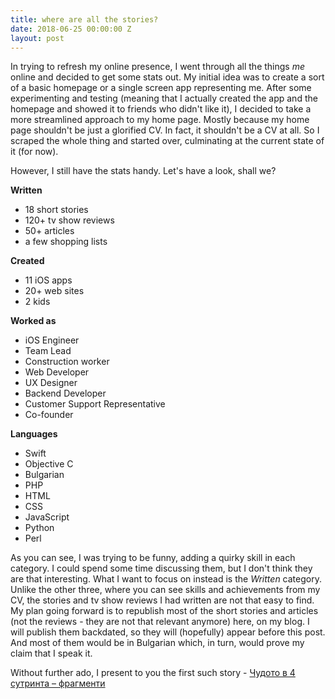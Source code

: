```yaml
---
title: where are all the stories?
date: 2018-06-25 00:00:00 Z
layout: post
---
```


<span class="dropcap">I</span>n trying to refresh my online presence, I went through all the things _me_ online and decided to get some stats out. My initial idea was to create a sort of a basic homepage or a single screen app representing me. After some experimenting and testing (meaning that I actually created the app and the homepage and showed it to friends who didn't like it), I decided to take a more streamlined approach to my home page. Mostly because my home page shouldn't be just a glorified CV. In fact, it shouldn't be a CV at all. So I scraped the whole thing and started over, culminating at the current state of it (for now).

However, I still have the stats handy. Let's have a look, shall we?

**Written**

* 18 short stories
* 120+ tv show reviews
* 50+ articles
* a few shopping lists

**Created**

* 11 iOS apps
* 20+ web sites
* 2 kids

**Worked as**

* iOS Engineer
* Team Lead
* Construction worker
* Web Developer
* UX Designer
* Backend Developer
* Customer Support Representative
* Co-founder

**Languages**

* Swift
* Objective C
* Bulgarian
* PHP
* HTML
* CSS
* JavaScript
* Python
* Perl

As you can see, I was trying to be funny, adding a quirky skill in each category. I could spend some time discussing them, but I don't think they are that interesting. What I want to focus on instead is the *Written* category. Unlike the other three, where you can see skills and achievements from my CV, the stories and tv show reviews I had written are not that easy to find. My plan going forward is to republish most of the short stories and articles (not the reviews - they are not that relevant anymore) here, on my blog. I will publish them backdated, so they will (hopefully) appear before this post. And most of them would be in Bulgarian which, in turn, would prove my claim that I speak it.

Without further ado, I present to you the first such story - [Чудото в 4 сутринта – фрагменти](/blog/4am-miracle-fragments/)
